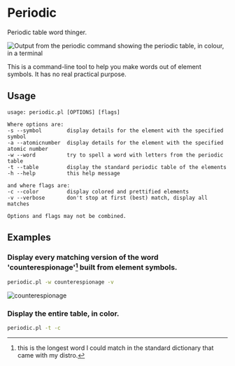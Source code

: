 # Periodic

Periodic table word thinger.

![Output from the periodic command showing the periodic table, in colour, in a terminal](https://github.com/user-attachments/assets/9ca57632-e070-4266-a0d7-03d2e6a48f98)


This is a command-line tool to help you make words out of element symbols. It has no real practical purpose.

## Usage

```
usage: periodic.pl [OPTIONS] [flags]

Where options are:
-s --symbol        display details for the element with the specified symbol
-a --atomicnumber  display details for the element with the specified atomic number
-w --word          try to spell a word with letters from the periodic table
-t --table         display the standard periodic table of the elements
-h --help          this help message

and where flags are:
-c --color         display colored and prettified elements
-v --verbose       don't stop at first (best) match, display all matches

Options and flags may not be combined.
```

## Examples

### Display every matching version of the word 'counterespionage'[^1] built from element symbols.

```sh
periodic.pl -w counterespionage -v
```

![counterespionage](https://github.com/user-attachments/assets/f82e6202-042e-4135-ae9f-38f5ab042a5a)

### Display the entire table, in color.

```sh
periodic.pl -t -c
```

[^1]: this is the longest word I could match in the standard dictionary that came with my distro. 
